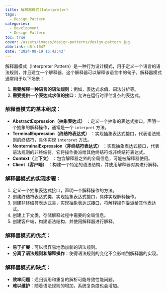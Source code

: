 ```yaml
---
title: 解释器模式(Interpreter)
tags:
  - Design Pattern
categories:
  - Development
  - Design Pattern
toc: true
cover: /assets/images/design-patterns/design-pattern.jpg
abbrlink: d6fc1047
date: '2024-08-19 16:42:43'
---
```


解释器模式（Interpreter Pattern）是一种行为设计模式，用于定义一个语言的语法规则，并且建立一个解释器，这个解释器可以解释该语言中的句子。解释器模式通常用于以下场景：

<!-- more -->
1. **需要解释一种语言的语法规则**：例如，表达式求值、词法分析等。
2. **需要提供一个表达式求值的接口**：允许在运行时评估复杂的表达式。

### 解释器模式的基本组成：

* **AbstractExpression（抽象表达式）** ：定义一个抽象的表达式接口，声明一个抽象的解释操作，通常是一个 `interpret` 方法。
* **TerminalExpression（终结符表达式）** ：实现抽象表达式接口，代表语法规则的终结符，具体实现 `interpret` 方法。
* **NonterminalExpression（非终结符表达式）** ：实现抽象表达式接口，代表语法规则的非终结符，它将操作委派给其他终结符或非终结符表达式。
* **Context（上下文）** ：包含解释器之外的全局信息，可能被解释器使用。
* **Client（客户端）** ：构建一个特定的语法结构，并使用解释器对其进行解释。

### 解释器模式的实现步骤：

1. 定义一个抽象表达式接口，声明一个解释操作的方法。
2. 创建终结符表达式类，实现抽象表达式接口，具体实现解释操作。
3. 创建非终结符表达式类，实现抽象表达式接口，将解释操作委派给其他表达式。
4. 创建上下文类，存储解释过程中需要的全局信息。
5. 创建客户端，构建语法结构，并使用解释器进行解释。

### 解释器模式的优点：

* **易于扩展**：可以很容易地添加新的语法规则。
* **分离了语法规则和解释操作**：使得语法规则的变化不会影响到解释器的实现。

### 解释器模式的缺点：

* **效率问题**：递归调用和重复的解析可能导致性能问题。
* **难以维护**：随着语法规则的增加，系统复杂度也会增加。
